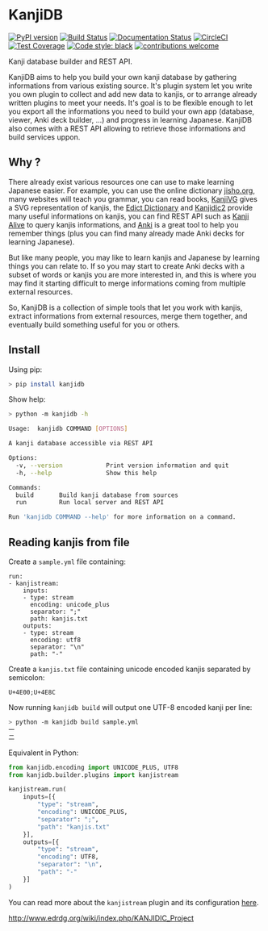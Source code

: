 # KanjiDB

[![PyPI version](https://badge.fury.io/py/kanjidb.svg)](https://badge.fury.io/py/kanjidb)
[![Build Status](https://travis-ci.org/Nauja/kanjidb.png?branch=master)](https://travis-ci.org/Nauja/kanjidb)
[![Documentation Status](https://readthedocs.org/projects/kanjidb/badge/?version=latest)](https://kanjidb.readthedocs.io/en/latest/?badge=latest)
[![CircleCI](https://circleci.com/gh/Nauja/kanjidb/tree/circleci-project-setup.svg?style=svg)](https://circleci.com/gh/Nauja/kanjidb/tree/circleci-project-setup)
[![Test Coverage](https://codeclimate.com/github/Nauja/kanjidb/badges/coverage.svg)](https://codeclimate.com/github/Nauja/kanjidb/coverage)
[![Code style: black](https://img.shields.io/badge/code%20style-black-000000.svg)](https://github.com/psf/black)
[![contributions welcome](https://img.shields.io/badge/contributions-welcome-brightgreen.svg?style=flat)](https://github.com/Nauja/kanjidb/issues)

Kanji database builder and REST API.

KanjiDB aims to help you build your own kanji database by gathering
informations from various existing source. It's plugin system let you
write you own plugin to collect and add new data to kanjis,
or to arrange already written plugins to meet your needs. It's goal
is to be flexible enough to let you export all the informations you
need to build your own app (database, viewer, Anki deck builder, ...) and
progress in learning Japanese. KanjiDB also comes with a REST API allowing to
retrieve those informations and build services uppon.

## Why ?

There already exist various resources one can use to make
learning Japanese easier. For example, you can use the online
dictionary [jisho.org](https://jisho.org/), many websites will teach
you grammar, you can read books, [KanjiVG](https://kanjivg.tagaini.net/) gives a
SVG representation of kanjis, the [Edict Dictionary](http://www.edrdg.org/jmdict/edict.html) and
[Kanjidic2](http://nihongo.monash.edu/kanjidic2/index.html) provide many useful informations on
kanjis, you can find REST API such as [Kanji Alive](https://www.programmableweb.com/api/kanji-alive-rest-api) to query kanjis informations, and [Anki](https://apps.ankiweb.net/) is a great tool to help you remember things (plus you can find
many already made Anki decks for learning Japanese).

But like many people, you may like to learn kanjis and Japanese by learning things you can relate to.
If so you may start to create Anki decks with a subset of words or kanjis you are more interested in, and
this is where you may find it starting difficult to merge informations coming from multiple external resources.

So, KanjiDB is a collection of simple tools that let you work with kanjis, extract informations from external resources,
merge them together, and eventually build something useful for you or others.

## Install

Using pip:

```bash
> pip install kanjidb
```

Show help:

```bash
> python -m kanjidb -h

Usage:  kanjidb COMMAND [OPTIONS]

A kanji database accessible via REST API

Options:
  -v, --version            Print version information and quit
  -h, --help               Show this help

Commands:
  build       Build kanji database from sources
  run         Run local server and REST API

Run 'kanjidb COMMAND --help' for more information on a command.

```

## Reading kanjis from file

Create a `sample.yml` file containing:

```
run:
- kanjistream:
    inputs:
    - type: stream
      encoding: unicode_plus
      separator: ";"
      path: kanjis.txt
    outputs:
    - type: stream
      encoding: utf8
      separator: "\n"
      path: "-"
```

Create a `kanjis.txt` file containing unicode encoded kanjis separated by semicolon:

```
U+4E00;U+4E8C
```

Now running `kanjidb build` will output one UTF-8 encoded kanji per line:

```bash
> python -m kanjidb build sample.yml
一
二
```

Equivalent in Python:

```python
from kanjidb.encoding import UNICODE_PLUS, UTF8
from kanjidb.builder.plugins import kanjistream

kanjistream.run(
    inputs=[{
        "type": "stream",
        "encoding": UNICODE_PLUS,
        "separator": ";",
        "path": "kanjis.txt"
    }],
    outputs=[{
        "type": "stream",
        "encoding": UTF8,
        "separator": "\n",
        "path": "-"
    }]
)
```

You can read more about the `kanjistream` plugin and its configuration [here](https://kanjidb.readthedocs.io/en/latest/plugins.html#kanjistream).

http://www.edrdg.org/wiki/index.php/KANJIDIC_Project
